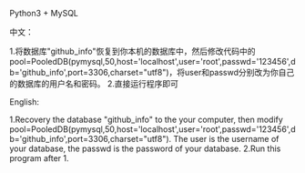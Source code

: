 Python3 + MySQL

中文：

1.将数据库"github_info"恢复到你本机的数据库中，然后修改代码中的pool=PooledDB(pymysql,50,host='localhost',user='root',passwd='123456',db='github_info',port=3306,charset="utf8")，将user和passwd分别改为你自己的数据库的用户名和密码。
2.直接运行程序即可

English:

1.Recovery the database "github_info" to the your computer, then modify pool=PooledDB(pymysql,50,host='localhost',user='root',passwd='123456',db='github_info',port=3306,charset="utf8"). The user is the username of your database, the passwd is the password of your database.
2.Run this program after 1.
